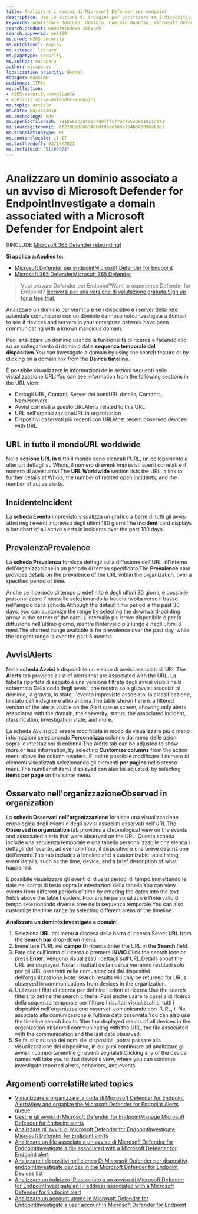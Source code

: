 ```yaml
---
title: Analizzare i domini di Microsoft Defender per endpoint
description: Usa le opzioni di indagine per verificare se i dispositivi e i server comunicano con domini dannosi.
keywords: analizzare dominio, dominio, dominio dannoso, microsoft defender atp, avviso, URL
search.product: eADQiWindows 10XVcnh
search.appverid: met150
ms.prod: m365-security
ms.mktglfcycl: deploy
ms.sitesec: library
ms.pagetype: security
ms.author: macapara
author: mjcaparas
localization_priority: Normal
manager: dansimp
audience: ITPro
ms.collection:
- m365-security-compliance
- m365initiative-defender-endpoint
ms.topic: article
ms.date: 04/24/2018
ms.technology: mde
ms.openlocfilehash: 7918a62c3afa2cfd97ffc77ad756339010c1d7a3
ms.sourcegitcommit: 6f2288e0c863496dfd0ee38de754bd43096ab3e1
ms.translationtype: MT
ms.contentlocale: it-IT
ms.lasthandoff: 03/24/2021
ms.locfileid: "51186078"
---
```

# <a name="investigate-a-domain-associated-with-a-microsoft-defender-for-endpoint-alert"></a><span data-ttu-id="5fa36-104">Analizzare un dominio associato a un avviso di Microsoft Defender for Endpoint</span><span class="sxs-lookup"><span data-stu-id="5fa36-104">Investigate a domain associated with a Microsoft Defender for Endpoint alert</span></span>

[!INCLUDE [Microsoft 365 Defender rebranding](../../includes/microsoft-defender.md)]


<span data-ttu-id="5fa36-105">**Si applica a:**</span><span class="sxs-lookup"><span data-stu-id="5fa36-105">**Applies to:**</span></span>
- [<span data-ttu-id="5fa36-106">Microsoft Defender per endpoint</span><span class="sxs-lookup"><span data-stu-id="5fa36-106">Microsoft Defender for Endpoint</span></span>](https://go.microsoft.com/fwlink/p/?linkid=2154037)
- [<span data-ttu-id="5fa36-107">Microsoft 365 Defender</span><span class="sxs-lookup"><span data-stu-id="5fa36-107">Microsoft 365 Defender</span></span>](https://go.microsoft.com/fwlink/?linkid=2118804)

><span data-ttu-id="5fa36-108">Vuoi provare Defender per Endpoint?</span><span class="sxs-lookup"><span data-stu-id="5fa36-108">Want to experience Defender for Endpoint?</span></span> [<span data-ttu-id="5fa36-109">Iscriversi per una versione di valutazione gratuita.</span><span class="sxs-lookup"><span data-stu-id="5fa36-109">Sign up for a free trial.</span></span>](https://www.microsoft.com/microsoft-365/windows/microsoft-defender-atp?ocid=docs-wdatp-investigatedomain-abovefoldlink) 

<span data-ttu-id="5fa36-110">Analizzare un dominio per verificare se i dispositivi e i server della rete aziendale comunicano con un dominio dannoso noto.</span><span class="sxs-lookup"><span data-stu-id="5fa36-110">Investigate a domain to see if devices and servers in your enterprise network have been communicating with a known malicious domain.</span></span>

<span data-ttu-id="5fa36-111">Puoi analizzare un dominio usando la funzionalità di ricerca o facendo clic su un collegamento di dominio dalla **sequenza temporale del dispositivo.**</span><span class="sxs-lookup"><span data-stu-id="5fa36-111">You can investigate a domain by using the search feature or by clicking on a domain link from the **Device timeline**.</span></span>

<span data-ttu-id="5fa36-112">È possibile visualizzare le informazioni delle sezioni seguenti nella visualizzazione URL:</span><span class="sxs-lookup"><span data-stu-id="5fa36-112">You can see information from the following sections in the URL view:</span></span>

- <span data-ttu-id="5fa36-113">Dettagli URL, Contatti, Server dei nomi</span><span class="sxs-lookup"><span data-stu-id="5fa36-113">URL details, Contacts, Nameservers</span></span>
- <span data-ttu-id="5fa36-114">Avvisi correlati a questo URL</span><span class="sxs-lookup"><span data-stu-id="5fa36-114">Alerts related to this URL</span></span> 
- <span data-ttu-id="5fa36-115">URL nell'organizzazione</span><span class="sxs-lookup"><span data-stu-id="5fa36-115">URL in organization</span></span>
- <span data-ttu-id="5fa36-116">Dispositivi osservati più recenti con URL</span><span class="sxs-lookup"><span data-stu-id="5fa36-116">Most recent observed devices with URL</span></span>

## <a name="url-worldwide"></a><span data-ttu-id="5fa36-117">URL in tutto il mondo</span><span class="sxs-lookup"><span data-stu-id="5fa36-117">URL worldwide</span></span>

<span data-ttu-id="5fa36-118">Nella **sezione URL in** tutto il mondo sono elencati l'URL, un collegamento a ulteriori dettagli su Whois, il numero di eventi imprevisti aperti correlati e il numero di avvisi attivi.</span><span class="sxs-lookup"><span data-stu-id="5fa36-118">The **URL Worldwide** section lists the URL, a link to further details at Whois, the number of related open incidents, and the number of active alerts.</span></span>

## <a name="incident"></a><span data-ttu-id="5fa36-119">Incidente</span><span class="sxs-lookup"><span data-stu-id="5fa36-119">Incident</span></span>

<span data-ttu-id="5fa36-120">La **scheda Evento** imprevisto visualizza un grafico a barre di tutti gli avvisi attivi negli eventi imprevisti degli ultimi 180 giorni.</span><span class="sxs-lookup"><span data-stu-id="5fa36-120">The **Incident** card displays a bar chart of all active alerts in incidents over the past 180 days.</span></span>

## <a name="prevalence"></a><span data-ttu-id="5fa36-121">Prevalenza</span><span class="sxs-lookup"><span data-stu-id="5fa36-121">Prevalence</span></span>

<span data-ttu-id="5fa36-122">La **scheda Prevalenza** fornisce dettagli sulla diffusione dell'URL all'interno dell'organizzazione in un periodo di tempo specificato.</span><span class="sxs-lookup"><span data-stu-id="5fa36-122">The **Prevalence** card provides details on the prevalence of the URL within the organization, over a specified period of time.</span></span>

<span data-ttu-id="5fa36-123">Anche se il periodo di tempo predefinito è degli ultimi 30 giorni, è possibile personalizzare l'intervallo selezionando la freccia rivolta verso il basso nell'angolo della scheda.</span><span class="sxs-lookup"><span data-stu-id="5fa36-123">Although the default time period is the past 30 days, you can customize the range by selecting the downward-pointing arrow in the corner of the card.</span></span> <span data-ttu-id="5fa36-124">L'intervallo più breve disponibile è per la diffusione nell'ultimo giorno, mentre l'intervallo più lungo è negli ultimi 6 mesi.</span><span class="sxs-lookup"><span data-stu-id="5fa36-124">The shortest range available is for prevalence over the past day, while the longest range is over the past 6 months.</span></span>

## <a name="alerts"></a><span data-ttu-id="5fa36-125">Avvisi</span><span class="sxs-lookup"><span data-stu-id="5fa36-125">Alerts</span></span>

<span data-ttu-id="5fa36-126">Nella **scheda Avvisi** è disponibile un elenco di avvisi associati all'URL.</span><span class="sxs-lookup"><span data-stu-id="5fa36-126">The **Alerts** tab provides a list of alerts that are associated with the URL.</span></span> <span data-ttu-id="5fa36-127">La tabella riportata di seguito è una versione filtrata degli avvisi visibili nella schermata Della coda degli avvisi, che mostra solo gli avvisi associati al dominio, la gravità, lo stato, l'evento imprevisto associato, la classificazione, lo stato dell'indagine e altro ancora.</span><span class="sxs-lookup"><span data-stu-id="5fa36-127">The table shown here is a filtered version of the alerts visible on the Alert queue screen, showing only alerts associated with the domain, their severity, status, the associated incident, classification, investigation state, and more.</span></span>

<span data-ttu-id="5fa36-128">La scheda Avvisi può essere modificata in modo da visualizzare più o meno informazioni selezionando **Personalizza** colonne dal menu delle azioni sopra le intestazioni di colonna.</span><span class="sxs-lookup"><span data-stu-id="5fa36-128">The Alerts tab can be adjusted to show more or less information, by selecting **Customize columns** from the action menu above the column headers.</span></span> <span data-ttu-id="5fa36-129">È inoltre possibile modificare il numero di elementi visualizzati selezionando gli elementi **per pagina** nello stesso menu.</span><span class="sxs-lookup"><span data-stu-id="5fa36-129">The number of items displayed can also be adjusted, by selecting **items per page** on the same menu.</span></span>

## <a name="observed-in-organization"></a><span data-ttu-id="5fa36-130">Osservato nell'organizzazione</span><span class="sxs-lookup"><span data-stu-id="5fa36-130">Observed in organization</span></span>

<span data-ttu-id="5fa36-131">La **scheda Osservati nell'organizzazione** fornisce una visualizzazione cronologica degli eventi e degli avvisi associati osservati nell'URL.</span><span class="sxs-lookup"><span data-stu-id="5fa36-131">The **Observed in organization** tab provides a chronological view on the events and associated alerts that were observed on the URL.</span></span> <span data-ttu-id="5fa36-132">Questa scheda include una sequenza temporale e una tabella personalizzabile che elenca i dettagli dell'evento, ad esempio l'ora, il dispositivo e una breve descrizione dell'evento.</span><span class="sxs-lookup"><span data-stu-id="5fa36-132">This tab includes a timeline and a customizable table listing event details, such as the time, device, and a brief description of what happened.</span></span> 

<span data-ttu-id="5fa36-133">È possibile visualizzare gli eventi di diversi periodi di tempo immettendo le date nei campi di testo sopra le intestazioni della tabella.</span><span class="sxs-lookup"><span data-stu-id="5fa36-133">You can view events from different periods of time by entering the dates into the text fields above the table headers.</span></span> <span data-ttu-id="5fa36-134">Puoi anche personalizzare l'intervallo di tempo selezionando diverse aree della sequenza temporale.</span><span class="sxs-lookup"><span data-stu-id="5fa36-134">You can also customize the time range by selecting different areas of the timeline.</span></span>

<span data-ttu-id="5fa36-135">**Analizzare un dominio:**</span><span class="sxs-lookup"><span data-stu-id="5fa36-135">**Investigate a domain:**</span></span>

1. <span data-ttu-id="5fa36-136">Seleziona **URL** dal menu **a** discesa della barra di ricerca.</span><span class="sxs-lookup"><span data-stu-id="5fa36-136">Select **URL** from the **Search bar** drop-down menu.</span></span>
2. <span data-ttu-id="5fa36-137">Immettere l'URL nel **campo** Di ricerca.</span><span class="sxs-lookup"><span data-stu-id="5fa36-137">Enter the URL in the **Search** field.</span></span>
3. <span data-ttu-id="5fa36-138">Fare clic sull'icona di ricerca o premere **INVIO.**</span><span class="sxs-lookup"><span data-stu-id="5fa36-138">Click the search icon   or press **Enter**.</span></span> <span data-ttu-id="5fa36-139">Vengono visualizzati i dettagli sull'URL.</span><span class="sxs-lookup"><span data-stu-id="5fa36-139">Details about the URL are displayed.</span></span> <span data-ttu-id="5fa36-140">Nota: i risultati della ricerca verranno restituiti solo per gli URL osservati nelle comunicazioni dai dispositivi dell'organizzazione.</span><span class="sxs-lookup"><span data-stu-id="5fa36-140">Note: search results will only be returned for URLs observed in communications from devices in the organization.</span></span>
4. <span data-ttu-id="5fa36-141">Utilizzare i filtri di ricerca per definire i criteri di ricerca.</span><span class="sxs-lookup"><span data-stu-id="5fa36-141">Use the search filters to define the search criteria.</span></span> <span data-ttu-id="5fa36-142">Puoi anche usare la casella di ricerca della sequenza temporale per filtrare i risultati visualizzati di tutti i dispositivi nell'organizzazione osservati comunicando con l'URL, il file associato alla comunicazione e l'ultima data osservata.</span><span class="sxs-lookup"><span data-stu-id="5fa36-142">You can also use the timeline search box to filter the displayed results of all devices in the organization observed communicating with the URL, the file associated with the communication and the last date observed.</span></span>
5. <span data-ttu-id="5fa36-143">Se fai clic su uno dei nomi dei dispositivi, potrai passare alla visualizzazione del dispositivo, in cui puoi continuare ad analizzare gli avvisi, i comportamenti e gli eventi segnalati.</span><span class="sxs-lookup"><span data-stu-id="5fa36-143">Clicking any of the device names will take you to that device's view, where you can continue investigate reported alerts, behaviors, and events.</span></span>

## <a name="related-topics"></a><span data-ttu-id="5fa36-144">Argomenti correlati</span><span class="sxs-lookup"><span data-stu-id="5fa36-144">Related topics</span></span>
- [<span data-ttu-id="5fa36-145">Visualizzare e organizzare la coda di Microsoft Defender for Endpoint Alerts</span><span class="sxs-lookup"><span data-stu-id="5fa36-145">View and organize the Microsoft Defender for Endpoint Alerts queue</span></span>](alerts-queue.md)
- [<span data-ttu-id="5fa36-146">Gestire gli avvisi di Microsoft Defender for Endpoint</span><span class="sxs-lookup"><span data-stu-id="5fa36-146">Manage Microsoft Defender for Endpoint alerts</span></span>](manage-alerts.md)
- [<span data-ttu-id="5fa36-147">Analizzare gli avvisi di Microsoft Defender for Endpoint</span><span class="sxs-lookup"><span data-stu-id="5fa36-147">Investigate Microsoft Defender for Endpoint alerts</span></span>](investigate-alerts.md)
- [<span data-ttu-id="5fa36-148">Analizzare un file associato a un avviso di Microsoft Defender for Endpoint</span><span class="sxs-lookup"><span data-stu-id="5fa36-148">Investigate a file associated with a Microsoft Defender for Endpoint alert</span></span>](investigate-files.md)
- [<span data-ttu-id="5fa36-149">Analizzare i dispositivi nell'elenco Di Microsoft Defender per dispositivi endpoint</span><span class="sxs-lookup"><span data-stu-id="5fa36-149">Investigate devices in the Microsoft Defender for Endpoint Devices list</span></span>](investigate-machines.md)
- [<span data-ttu-id="5fa36-150">Analizzare un indirizzo IP associato a un avviso di Microsoft Defender for Endpoint</span><span class="sxs-lookup"><span data-stu-id="5fa36-150">Investigate an IP address associated with a Microsoft Defender for Endpoint alert</span></span>](investigate-ip.md)
- [<span data-ttu-id="5fa36-151">Analizzare un account utente in Microsoft Defender for Endpoint</span><span class="sxs-lookup"><span data-stu-id="5fa36-151">Investigate a user account in Microsoft Defender for Endpoint</span></span>](investigate-user.md)
